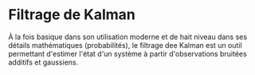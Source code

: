 # Filtrage de Kalman

À la fois basique dans son utilisation moderne et de hait niveau dans ses détails mathématiques (probabilités), le filtrage dee Kalman est un outil permettant d'estimer l'état d'un système à partir d'observations bruitées additifs et gaussiens.
